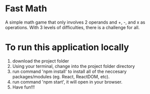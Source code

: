 # Fast Math
A simple math game that only involves 2 operands and  +, -, and x as operations. With 3 levels of difficulties, there is a challenge for all.

# To run this application locally
  1. download the project folder
  2. Using your terminal, change into the project folder directory
  3. run command 'npm install' to install all of the neccesary packages/modules (eg. React, ReactDOM, etc).
  4. run command 'npm start', it will open in your browser.
  5. Have fun!!!
  
